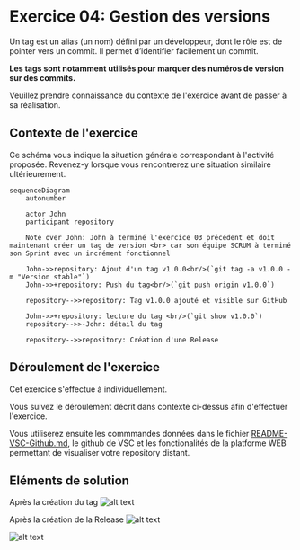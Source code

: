 # Exercice 04: Gestion des versions

Un tag est un alias (un nom) défini par un développeur, dont le rôle est de pointer vers un commit. Il permet d’identifier facilement un commit.

**Les tags sont notamment utilisés pour marquer des numéros de version sur des commits.**



Veuillez prendre connaissance du contexte de l'exercice avant de passer à sa réalisation.

## Contexte de l'exercice

Ce schéma vous indique la situation générale correspondant à l'activité proposée.
Revenez-y lorsque vous rencontrerez une situation similaire ultérieurement.

```mermaid
sequenceDiagram
    autonumber

    actor John
    participant repository
 
    Note over John: John à terminé l'exercice 03 précédent et doit maintenant créer un tag de version <br> car son équipe SCRUM à terminé son Sprint avec un incrément fonctionnel
    
    John->>repository: Ajout d'un tag v1.0.0<br/>(`git tag -a v1.0.0 -m "Version stable"`)
    John->>+repository: Push du tag<br/>(`git push origin v1.0.0`)
   
    repository-->>repository: Tag v1.0.0 ajouté et visible sur GitHub

    John->>+repository: lecture du tag <br/>(`git show v1.0.0`)
    repository-->>-John: détail du tag

    repository-->>repository: Création d'une Release
```

## Déroulement de l'exercice

Cet exercice s'effectue à individuellement.

Vous suivez le déroulement décrit dans contexte ci-dessus afin d'effectuer l'exercice.

Vous utiliserez ensuite les commmandes données dans le fichier [README-VSC-Github.md](/README-VSC-Github.md#les-tags), le github de VSC et les fonctionalités de la platforme WEB permettant de visualiser votre repository distant.

## Eléments de solution

Après la création du tag
![alt text](/doc/image-30.pngimage-30.png)

Après la création de la Release
![alt text](/doc/image-31.png)

![alt text](/doc/image-32.png)